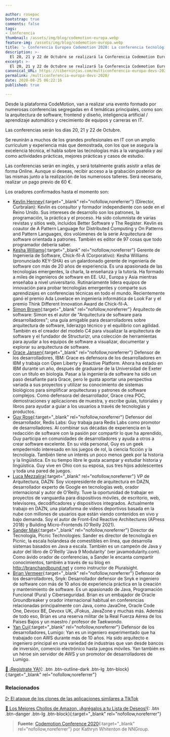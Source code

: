 ```yaml
---

author: rosepac
bootstrap: true
comments: false
tags:
- Conferencia
thumbnail: /assets/img/blog/codemotion-europa.webp
feature-img: /assets/img/blog/codemotion-europa.webp
title: '▷ Conferencia Europea Codemotion 2020: La conferencia tecnológica por y para los desarrolladores'
description: >-
  El 20, 21 y 22 de Octubre se realizará la Conferencia Codemotion Europa 2020 de forma Online que incluirá conferencias de arquitectura de software, frontend y diseño, inteligencia artificial / aprendizaje automático y crecimiento de equipos y carreras en IT.
excerpt: >-
  El 20, 21 y 22 de Octubre se realizará la Conferencia Codemotion Europa 2020 de forma Online que incluirá conferencias de arquitectura de software, frontend y diseño, inteligencia artificial / aprendizaje automático y crecimiento de equipos y carreras en IT.
canonical_URL: https://ciberninjas.com/multiconferencia-europa-devs-2020/
permalink: /multiconferencia-europa-devs-2020/
date: 2020-08-25 06:22:16
published: true

---
```


Desde la plataforma CodeMotion, van a realizar una evento formado por numerosas conferencias segregadas en 4 temáticas principales, como son: la arquitectura de software, frontend y diseño, inteligencia artificial / aprendizaje automático y crecimiento de equipos y carreras en IT.

Las conferencias serán los días 20, 21 y 22 de Octubre.

Se reunirán a muchos de los grandes profesionales en IT con un amplio curriculum y experiencia más que demostrada, con los que se asegura la excelencia técnica, el habla sobre las tecnologías más a la vanguardia y así como actividades prácticas, mejores prácticas y casos de estudio.

Las conferencias serán en inglés, y será totalmente gratis asistir a ellas de forma Online. Aunque si deseas, recibir acceso a la grabación posterior de las mismas junto a la realización de los numerosos talleres. Será necesario, realizar un pago previo de 60 €.

Los oradores confirmados hasta el momento son:

- [Kevlin Henney](https://twitter.com/@KevlinHenney){:target="_blank" rel="nofollow,noreferrer"} (Director, Curbralan): Kevlin es consultor y formador independiente con sede en el Reino Unido. Sus intereses de desarrollo son los patrones, la programación, la práctica y el proceso. Ha sido columnista de varias revistas y sitios web, incluidos Better Software y The Register. Kevlin es coautor de A Pattern Language for Distributed Computing y On Patterns and Pattern Languages, dos volúmenes de la serie Arquitectura de software orientada a patrones. También es editor de 97 cosas que todo programador debería saber.
- [Kesha Williams](https://twitter.com/@KeshaWillz){:target="_blank" rel="nofollow,noreferrer"} Gerente de Ingeniería de Software, Chick-fil-A (Corporativo): Kesha Williams (pronunciado KEY-SHA) es un galardonado gerente de ingeniería de software con más de 20 años de experiencia. Es una apasionada de las tecnologías emergentes, la charla, la enseñanza y la tutoría. Ha formado a miles de ingenieros de software en EE. UU., Europa y Asia mientras enseñaba a nivel universitario. Rutinariamente lidera equipos de innovación para probar tecnologías emergentes y comparte sus aprendizajes en conferencias técnicas en todo el mundo. Recientemente ganó el premio Ada Lovelace en ingeniería informática de Look Far y el premio Think Different Innovation Award de Chick-fil-A.
- [Simon Brown](https://twitter.com/@simonbrown){:target="_blank" rel="nofollow,noreferrer"} Arquitecto de software: Simon es el autor de "Arquitectura de software para desarrolladores"; una guía amigable para desarrolladores sobre arquitectura de software, liderazgo técnico y el equilibrio con agilidad. También es el creador del modelo C4 para visualizar la arquitectura de software y el fundador de Structurizr, una colección de herramientas para ayudar a los equipos de software a visualizar, documentar y explorar su arquitectura de software.
- [Grace Jansen](https://twitter.com/@gracejansen27){:target="_blank" rel="nofollow,noreferrer"} Defensor de los desarrolladores, IBM: Grace es defensora de los desarrolladores en IBM y trabaja con Open Liberty y Reactive Platform. Ahora ha estado en IBM durante un año, después de graduarse de la Universidad de Exeter con un título en biología. Pasar a la ingeniería de software ha sido un paso desafiante para Grace, pero le gusta aportar una perspectiva variada a sus proyectos y utilizar su conocimiento de sistemas biológicos para simplificar arquitecturas y patrones de software complejos. Como defensora del desarrollador, Grace crea POC, demostraciones y aplicaciones de muestra, y escribe guías, tutoriales y libros para ayudar a guiar a los usuarios a través de tecnologías y productos.
- [Guy Rose](https://twitter.com/@guyroyse){:target="_blank" rel="nofollow,noreferrer"} Defensor del desarrollador, Redis Labs: Guy trabaja para Redis Labs como promotor de desarrolladores. Al combinar sus décadas de experiencia en la redacción de software con la pasión por compartir lo que ha aprendido, Guy participa en comunidades de desarrolladores y ayuda a otros a crear software excelente. En su vida personal, Guy es un geek empedernido interesado en los juegos de rol, la ciencia ficción y la tecnología. También tiene un interés un poco menos geek por la historia y la lingüística. En su tiempo libre le gusta acampar y estudiar historia y lingüística. Guy vive en Ohio con su esposa, sus tres hijos adolescentes y toda una pared de juegos.
- [Luca Mezzalira](https://twitter.com/@lucamezzalira){:target="_blank" rel="nofollow,noreferrer"} VP de Arquitectura, DAZN: Soy vicepresidente de arquitectura en DAZN, desarrollador experto de Google en tecnologías web, orador internacional y autor de O'Reilly. Tuve la oportunidad de trabajar en proyectos de vanguardia para dispositivos móviles, de escritorio, web, televisores, decodificadores y dispositivos integrados. Actualmente trabajo en DAZN, una plataforma de videos deportivos basada en la nube con millones de usuarios que están viendo contenidos en vivo y bajo demanda. Soy el autor de Front-End Reactive Architectures (APress 2018) y Building Micro-Frontends (O'Reilly 2021).
- [Sander Mak](https://twitter.com/@Sander_Mak){:target="_blank" rel="nofollow,noreferrer"} Director de Tecnología, Picnic Technologies: Sander es director de tecnología en Picnic, la escala holandesa de comestibles en línea, que desarrolla sistemas basados ​​en Java a escala. También es un campeón de Java y autor del libro de O'Reilly 'Java 9 Modularity' (ver javamodularity.com). Como ávido orador de conferencias, a Sander le encanta compartir conocimientos, también a través de su blog en http://branchandbound.net y como instructor de Pluralsight.
- [Brian Vermeer](https://twitter.com/@BrianVerm){:target="_blank" rel="nofollow,noreferrer"} Defensor de los desarrolladores, Snyk: Desarrollador defensor de Snyk e ingeniero de software con más de 10 años de experiencia práctica en la creación y mantenimiento de software. Es un apasionado de Java, Programación Funcional (Pura) y Ciberseguridad. Brian es un embajador de Oracle Groundbreaker y orador internacional habitual en conferencias relacionadas principalmente con Java, como JavaOne, Oracle Code One, Devoxx BE, Devoxx UK, JFokus, JavaZone y muchas más. Además de todo eso, Brian es una reserva militar de la Real Fuerza Aérea de los Países Bajos y un maestro / profesor de Taekwondo.
- [Yan Cui](https://twitter.com/@theburningmonk){:target="_blank" rel="nofollow,noreferrer"} Defensor de los desarrolladores, Lumigo: Yan es un ingeniero experimentado que ha trabajado con AWS durante más de 10 años. Ha sido arquitecto e ingeniero principal en una variedad de industrias que van desde bancos de inversión, comercio electrónico hasta juegos móviles. Yan también es un héroe sin servidor de AWS y un promotor de desarrolladores de Lumigo.

[🤘 ¡Registrate YA!](https://events.codemotion.com/conferences/online/2020/online-tech-conference-spanish-edition/checkin){: .btn .btn-outline-dark .btn-lg .btn-block}{:target="_blank" rel="nofollow,noreferrer"}
<!-- - [](){:target="_blank" rel="nofollow,noreferrer"} -->
### **Relacionados** <!-- omit in toc -->

[▷ El ataque de los clones de las aplicaciones similares a TikTok](https://ciberninjas.com/codemotion-esp-2020/)

[🛒 Los Mejores Chollos de Amazon, ¡Agrégalos a tu Lista de Deseos!](/amazon/ "Los Mejores Chollos de Amazon, Ofertas Flash, Black Monday y Amazon Prime Day"){: .btn .btn-danger .btn-lg .btn-block}{:target="_blank" rel="nofollow,noreferrer"}

> **Fuente**: [Codemotion Conference 2020](https://events.codemotion.com/conferences/online/2020/codemotion-online-tech-conference){:target="_blank" rel="nofollow,noreferrer"} por Kathryn Whitenton de NNGroup.